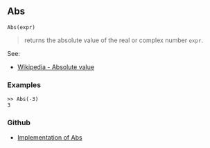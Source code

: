 ## Abs

```
Abs(expr)
```

> returns the absolute value of the real or complex number `expr`.
  

See:
* [Wikipedia - Absolute value](http://en.wikipedia.org/wiki/Absolute_value)
 

### Examples

```
>> Abs(-3)
3
```

### Github

* [Implementation of Abs](https://github.com/axkr/symja_android_library/blob/master/symja_android_library/matheclipse-core/src/main/java/org/matheclipse/core/builtin/Arithmetic.java#L230) 
